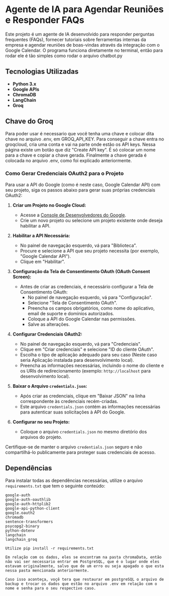 # Agente de IA para Agendar Reuniões e Responder FAQs

Este projeto é um agente de IA desenvolvido para responder perguntas frequentes (FAQs), fornecer tutoriais sobre ferramentas internas da empresa e agendar reuniões de boas-vindas através da integração com o Google Calendar. O programa funciona diretamente no terminal, então para rodar ele é tão simples como rodar o arquivo chatbot.py

## Tecnologias Utilizadas

- **Python 3.x**
- **Google APIs**
- **ChromaDB**
- **LangChain**
- **Groq**

## Chave do Groq

Para poder usar é necessario que você tenha uma chave e colocar dita chave no arquivo .env, em GROQ_API_KEY. Para conseguir a chave entra no groqcloud, cria uma conta e vai na parte onde estão os API keys. Nessa página existe um botão que diz "Create API key". É só colocar um nome para a chave e copiar a chave gerada. Finalmente a chave gerada é colocada no arquivo .env, como foi explicado anteriormente. 

### Como Gerar Credenciais OAuth2 para o Projeto

Para usar a API do Google (como é neste caso, Google Calendar API) com seu projeto, siga os passos abaixo para gerar suas próprias credenciais OAuth2:

1. **Criar um Projeto no Google Cloud:**
   - Acesse a [Console de Desenvolvedores do Google](https://console.cloud.google.com/).
   - Crie um novo projeto ou selecione um projeto existente onde deseja habilitar a API.

2. **Habilitar a API Necessária:**
   - No painel de navegação esquerdo, vá para "Biblioteca".
   - Procure e selecione a API que seu projeto necessita (por exemplo, "Google Calendar API").
   - Clique em "Habilitar".

3. **Configuração da Tela de Consentimento OAuth (OAuth Consent Screen):**
   - Antes de criar as credenciais, é necessário configurar a Tela de Consentimento OAuth:
     - No painel de navegação esquerdo, vá para "Configuração".
     - Selecione "Tela de Consentimento OAuth".
     - Preencha os campos obrigatórios, como nome do aplicativo, email de suporte e domínios autorizados.
     - Coloque a API do Google Calendar nas permissões.
     - Salve as alterações.

4. **Configurar Credenciais OAuth2:**
   - No painel de navegação esquerdo, vá para "Credenciais".
   - Clique em "Criar credenciais" e selecione "ID do cliente OAuth".
   - Escolha o tipo de aplicação adequado para seu caso (Neste caso seria Aplicação instalada para desenvolvimento local).
   - Preencha as informações necessárias, incluindo o nome do cliente e os URIs de redirecionamento (exemplo: `http://localhost` para desenvolvimento local).

5. **Baixar o Arquivo `credentials.json`:**
   - Após criar as credenciais, clique em "Baixar JSON" na linha correspondente às credenciais recém-criadas.
   - Este arquivo `credentials.json` contém as informações necessárias para autenticar suas solicitações à API do Google.

6. **Configurar no seu Projeto:**
   - Coloque o arquivo `credentials.json` no mesmo diretório dos arquivos do projeto.

Certifique-se de manter o arquivo `credentials.json` seguro e não compartilhá-lo publicamente para proteger suas credenciais de acesso.


## Dependências

Para instalar todas as dependências necessárias, utilize o arquivo `requirements.txt` que tem o seguinte conteúdo:

```plaintext
google-auth
google-auth-oauthlib
google-auth-httplib2
google-api-python-client
google.oauth2
chromadb
sentence-transformers
psycopg2-binary
python-dotenv
langchain
langchain_groq

Utilize pip install -r requirements.txt

Em relação com os dados, eles se encontram na pasta chromaData, então não vai ser necessario entrar em PostgreSQL, que é o lugar onde eles estavam originalmente, salvo que de um erro ou seja apagado o que esta nessa pasta mencionada anteriormente.

Caso isso aconteça, voçê tera que restaurar em postgreSQL o arquivo de backup e trocar os dados que estão no arquivo .env em relação com o nome e senha para o seu respectivo caso.

